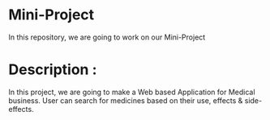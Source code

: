 # Mini-Project
In this repository, we are going to work on our Mini-Project

# Description :

In this project, we are going to make a Web based Application for Medical business.
User can search for medicines based on their use, effects & side-effects.